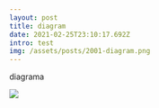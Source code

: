 ```yaml
---
layout: post
title: diagram
date: 2021-02-25T23:10:17.692Z
intro: test
img: /assets/posts/2001-diagram.png
---
```

diagrama



![](posts/1901-brussels.jpg)